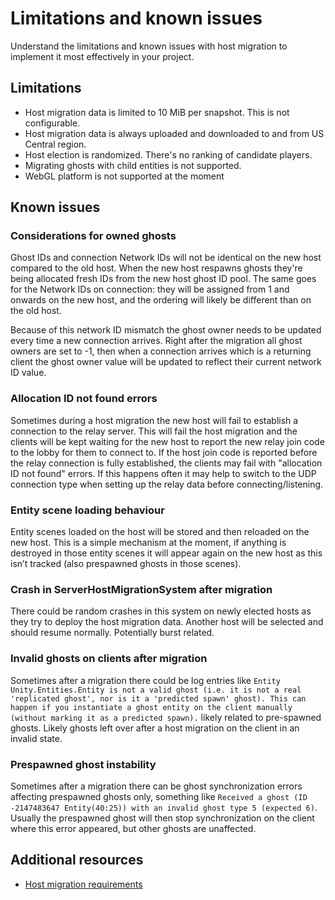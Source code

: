 # Limitations and known issues

Understand the limitations and known issues with host migration to implement it most effectively in your project.

## Limitations

* Host migration data is limited to 10 MiB per snapshot. This is not configurable.
* Host migration data is always uploaded and downloaded to and from US Central region.
* Host election is randomized. There's no ranking of candidate players.
* Migrating ghosts with child entities is not supported.
* WebGL platform is not supported at the moment

## Known issues

### Considerations for owned ghosts

Ghost IDs and connection Network IDs will not be identical on the new host compared to the old host. When the new host respawns ghosts they're being allocated fresh IDs from the new host ghost ID pool. The same goes for the Network IDs on connection: they will be assigned from 1 and onwards on the new host, and the ordering will likely be different than on the old host.

Because of this network ID mismatch the ghost owner needs to be updated every time a new connection arrives. Right after the migration all ghost owners are set to -1, then when a connection arrives which is a returning client the ghost owner value will be updated to reflect their current network ID value.

### Allocation ID not found errors

Sometimes during a host migration the new host will fail to establish a connection to the relay server. This will fail the host migration and the clients will be kept waiting for the new host to report the new relay join code to the lobby for them to connect to. If the host join code is reported before the relay connection is fully established, the clients may fail with "allocation ID not found" errors. If this happens often it may help to switch to the UDP connection type when setting up the relay data before connecting/listening.

### Entity scene loading behaviour

Entity scenes loaded on the host will be stored and then reloaded on the new host. This is a simple mechanism at the moment, if anything is destroyed in those entity scenes it will appear again on the new host as this isn’t tracked (also prespawned ghosts in those scenes).

### Crash in ServerHostMigrationSystem after migration

There could be random crashes in this system on newly elected hosts as they try to deploy the host migration data. Another host will be selected and should resume normally. Potentially burst related.

### Invalid ghosts on clients after migration

Sometimes after a migration there could be log entries like `Entity Unity.Entities.Entity is not a valid ghost (i.e. it is not a real 'replicated ghost', nor is it a 'predicted spawn' ghost). This can happen if you instantiate a ghost entity on the client manually (without marking it as a predicted spawn).` likely related to pre-spawned ghosts. Likely ghosts left over after a host migration on the client in an invalid state.

### Prespawned ghost instability

Sometimes after a migration there can be ghost synchronization errors affecting prespawned ghosts only, something like `Received a ghost (ID -2147483647 Entity(40:25)) with an invalid ghost type 5 (expected 6)`. Usually the prespawned ghost will then stop synchronization on the client where this error appeared, but other ghosts are unaffected.

## Additional resources

* [Host migration requirements](host-migration-requirements.md)
